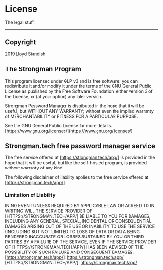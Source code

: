 # License

The legal stuff.

---

## Copyright
2019 Lloyd Standish


## The Strongman Program

This program licensed under  GLP v3 and is free software: you can redistribute it and/or modify it under the terms of the GNU General Public License as published by the Free Software Foundation, either version 3 of the License, or (at your option) any later version.

Strongman Password Manager is distributed in the hope that it will be useful, but WITHOUT ANY WARRANTY; without even the implied warranty of MERCHANTABILITY or FITNESS FOR A PARTICULAR PURPOSE.
    
See the GNU General Public License for more details.  [https://www.gnu.org/licenses/](https://www.gnu.org/licenses/) 
## Strongman.tech free password manager service

The free service offered at [https://strongman.tech/app/] is provided in the hope that it will be useful, but like the self-hosted program, is provided without warranty of any kind.

The following disclaimer of liability applies to the free service offered at [https://strongman.tech/app/].

### Limitation of Liability

IN NO EVENT UNLESS REQUIRED BY APPLICABLE LAW OR AGREED TO IN WRITING WILL THE SERVICE PROVIDER OF [HTTPS://STRONGMAN.TECH/APP/] BE LIABLE TO YOU FOR DAMAGES, INCLUDING ANY GENERAL, SPECIAL, INCIDENTAL OR CONSEQUENTIAL DAMAGES ARISING OUT OF THE
USE OR INABILITY TO USE THE SERVICE (INCLUDING BUT NOT LIMITED TO LOSS OF DATA OR DATA BEING RENDERED INACCURATE OR LOSSES SUSTAINED BY YOU OR THIRD PARTIES BY A FAILURE OF THE SERVICE, EVEN IF THE SERVICE PROVIDER OF [HTTPS://STRONGMAN.TECH/APP/] HAS BEEN ADVISED OF THE POSSIBILITY OF SUCH FAILURE AND CONSEQUENT DAMAGES.
[https://strongman.tech/app/]: https://strongman.tech/app/
[HTTPS://STRONGMAN.TECH/APP/]: https://strongman.tech/app/